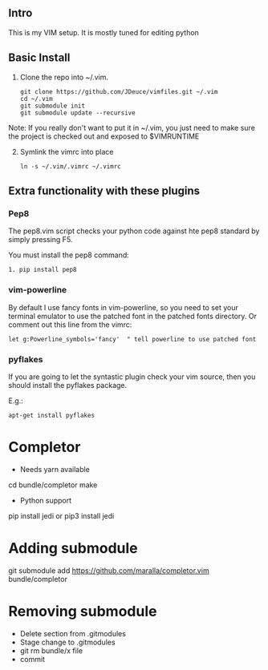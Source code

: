 ## Intro ##

This is my VIM setup. It is mostly tuned for editing python

## Basic Install ##

 1. Clone the repo into ~/.vim.

        git clone https://github.com/JDeuce/vimfiles.git ~/.vim
        cd ~/.vim
        git submodule init
        git submodule update --recursive

 Note: If you really don't want to put it in ~/.vim, you just need to make
 sure the project is checked out and exposed to $VIMRUNTIME

 2. Symlink the vimrc into place

        ln -s ~/.vim/.vimrc ~/.vimrc

## Extra functionality with these plugins ##

### Pep8 ###
The pep8.vim script checks your python code against hte pep8 standard
by simply pressing F5.

You must install the pep8 command:

    1. pip install pep8

### vim-powerline ###
By default I use fancy fonts in vim-powerline, so you need to set your terminal emulator
to use the patched font in the patched fonts directory.
Or comment out this line from the vimrc:

    let g:Powerline_symbols='fancy'  " tell powerline to use patched font

### pyflakes ###
If you are going to let the syntastic plugin check your vim source, then you
should install the pyflakes package.

E.g.:

    apt-get install pyflakes

# Completor

- Needs yarn available

cd bundle/completor
make

- Python support

pip install jedi
or
pip3 install jedi

# Adding submodule

git submodule add https://github.com/maralla/completor.vim bundle/completor

# Removing submodule

- Delete section from .gitmodules
- Stage change to .gitmodules
- git rm bundle/x file
- commit
